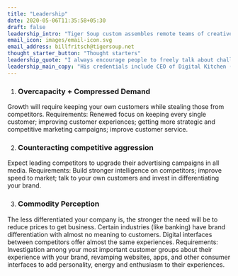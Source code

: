 ```yaml
---
title: "Leadership"
date: 2020-05-06T11:35:58+05:30
draft: false
leadership_intro: "Tiger Soup custom assembles remote teams of creative leaders around the world to swiftly solve unique marketing challenges that current resources cannot solve either through lack of available time or lack of experience."
email_icon: images/email-icon.svg
email_address: billfritsch@tigersoup.net
thought_starter_button: "Thought starters"
leadership_quote: "I always encourage people to freely talk about challenges. It never hurts to get another point-of-view. There is absolutely no obligation by contacting us."
leadership_main_copy: "His credentials include CEO of Digital Kitchen (Multiple Emmy Award winning creator of work recognized by people around the world); CEO of Cf2GS(one of the leading direct marketing agency brands in the US) and Director of Creative Services at Walt Disney (where his team helped to launch The Disney Channel and Disney Home Video."
---
```


1. ### Overcapacity + Compressed Demand
Growth will require keeping your own customers while stealing those from competitors. Requirements: Renewed focus on keeping every single customer; improving customer experiences; getting more strategic and competitive marketing campaigns; improve customer service.

2. ### Counteracting competitive aggression
Expect leading competitors to upgrade their advertising campaigns in all media. Requirements: Build stronger intelligence on competitors; improve speed to market; talk to your own customers and invest in differentiating your brand.

3. ### Commodity Perception
The less differentiated your company is, the stronger the need will be to reduce prices to get business. Certain industries (like banking) have brand differentiation with almost no meaning to customers. Digital interfaces between competitors offer almost the same experiences. Requirements: Investigation among your most important customer groups about their experience with your brand, revamping websites, apps, and other consumer interfaces to add personality, energy and enthusiasm to their experiences.




